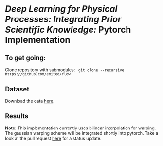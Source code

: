 # *Deep Learning for Physical Processes: Integrating Prior Scientific Knowledge:* Pytorch Implementation

## To get going:
Clone repository with submodules: ``` git clone --recursive https://github.com/emited/flow```

## Dataset
Download the data [here](http://marine.copernicus.eu/services-portfolio/access-to-products/?option=com_csw&view=details&product_id=GLOBAL_ANALYSIS_FORECAST_PHY_001_024).

## Results


**Note**: This implementation currently uses bilinear interpolation for warping. The gaussian warping scheme will be integrated shortly into pytorch. Take a look at the pull request [here](https://github.com/pytorch/pytorch/pull/5487) for a status update.
